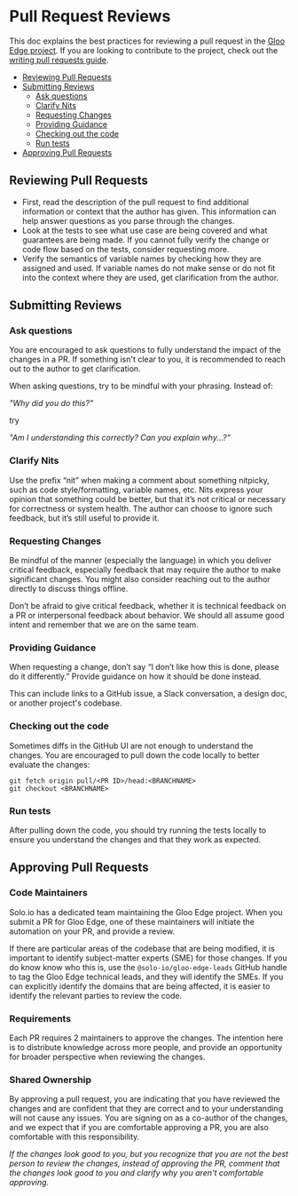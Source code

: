 # Pull Request Reviews

This doc explains the best practices for reviewing a pull request in the [Gloo Edge project](https://github.com/solo-io/gloo).
If you are looking to contribute to the project, check out the [writing pull requests guide](pull-requests.md).

- [Reviewing Pull Requests](#reviewing-pull-requests)
- [Submitting Reviews](#submitting-reviews)
  - [Ask questions](#ask-questions)
  - [Clarify Nits](#clarify-nits)
  - [Requesting Changes](#requesting-changes)
  - [Providing Guidance](#providing-guidance)
  - [Checking out the code](#checking-out-the-code)
  - [Run tests](#run-tests)
- [Approving Pull Requests](#approving-pull-requests)

## Reviewing Pull Requests
- First, read the description of the pull request to find additional information or context that the author has given. This information can help answer questions as you parse through the changes. 
- Look at the tests to see what use case are being covered and what guarantees are being made. If you cannot fully verify the change or code flow based on the tests, consider requesting more.  
- Verify the semantics of variable names by checking how they are assigned and used. If variable names do not make sense or do not fit into the context where they are used, get clarification from the author. 

## Submitting Reviews
### Ask questions
You are encouraged to ask questions to fully understand the impact of the changes in a PR. If something isn't clear to you, it is recommended to reach out to the author to get clarification.  

When asking questions, try to be mindful with your phrasing. Instead of:

_"Why did you do this?"_

try

_"Am I understanding this correctly? Can you explain why...?"_

### Clarify Nits
Use the prefix “nit” when making a comment about something nitpicky, such as code style/formatting, variable names, etc. Nits express your opinion that something could be better, but that it’s not critical or necessary for correctness or system health. The author can choose to ignore such feedback, but it’s still useful to provide it.

### Requesting Changes
Be mindful of the manner (especially the language) in which you deliver critical feedback, especially feedback that may require the author to make significant changes. You might also consider reaching out to the author directly to discuss things offline. 

Don’t be afraid to give critical feedback, whether it is technical feedback on a PR or interpersonal feedback about behavior. We should all assume good intent and remember that we are on the same team.

### Providing Guidance
When requesting a change, don’t say “I don’t like how this is done, please do it differently.” Provide guidance on how it should be done instead.

This can include links to a GitHub issue, a Slack conversation, a design doc, or another project's codebase.

### Checking out the code
Sometimes diffs in the GitHub UI are not enough to understand the changes. You are encouraged to pull down the code locally to better evaluate the changes:
```
git fetch origin pull/<PR ID>/head:<BRANCHNAME>
git checkout <BRANCHNAME>
```

### Run tests
After pulling down the code, you should try running the tests locally to ensure you understand the changes and that they work as expected.

## Approving Pull Requests

### Code Maintainers
Solo.io has a dedicated team maintaining the Gloo Edge project. When you submit a PR for Gloo Edge, one of these maintainers will initiate the automation on your PR, and provide a review.

If there are particular areas of the codebase that are being modified, it is important to identify subject-matter experts (SME) for those changes. If you do know know who this is, use the `@solo-io/gloo-edge-leads` GitHub handle to tag the Gloo Edge technical leads, and they will identify the SMEs. If you can explicitly identify the domains that are being affected, it is easier to identify the relevant parties to review the code.

### Requirements
Each PR requires 2 maintainers to approve the changes. The intention here is to distribute knowledge across more people, and provide an opportunity for broader perspective when reviewing the changes.

### Shared Ownership
By approving a pull request, you are indicating that you have reviewed the changes and are confident that they are correct and to your understanding will not cause any issues. You are signing on as a co-author of the changes, and we expect that if you are comfortable approving a PR, you are also comfortable with this responsibility.

*If the changes look good to you, but you recognize that you are not the best person to review the changes, instead of approving the PR, comment that the changes look good to you and clarify why you aren't comfortable approving.*
